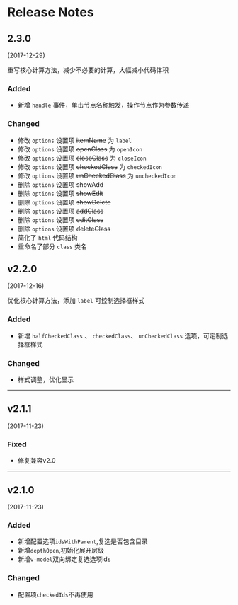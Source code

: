 # Release Notes
## 2.3.0
(2017-12-29)

重写核心计算方法，减少不必要的计算，大幅减小代码体积

### Added

- 新增 `handle` 事件，单击节点名称触发，操作节点作为参数传递

### Changed

- 修改 `options` 设置项 ~~itemName~~ 为 `label`
- 修改 `options` 设置项 ~~openClass~~ 为 `openIcon`
- 修改 `options` 设置项 ~~closeClass~~ 为 `closeIcon`
- 修改 `options` 设置项 ~~checkedClass~~ 为 `checkedIcon`
- 修改 `options` 设置项 ~~unCheckedClass~~ 为 `uncheckedIcon`
- 删除 `options` 设置项 ~~showAdd~~ 
- 删除 `options` 设置项 ~~showEdit~~ 
- 删除 `options` 设置项 ~~showDelete~~ 
- 删除 `options` 设置项 ~~addClass~~ 
- 删除 `options` 设置项 ~~editClass~~ 
- 删除 `options` 设置项 ~~deleteClass~~ 
- 简化了 `html` 代码结构
- 重命名了部分 `class` 类名
## v2.2.0

(2017-12-16)

优化核心计算方法，添加 `label` 可控制选择框样式
### Added

- 新增 `halfCheckedClass` 、 `checkedClass`、 `unCheckedClass` 选项，可定制选择框样式

### Changed

- 样式调整，优化显示
---

## v2.1.1

(2017-11-23)

### Fixed

- 修复兼容v2.0

---

## v2.1.0

(2017-11-23)

### Added

- 新增配置选项`idsWithParent`,复选是否包含目录
- 新增`depthOpen`,初始化展开层级
- 新增`v-model`双向绑定复选选项ids

### Changed

- 配置项`checkedIds`不再使用